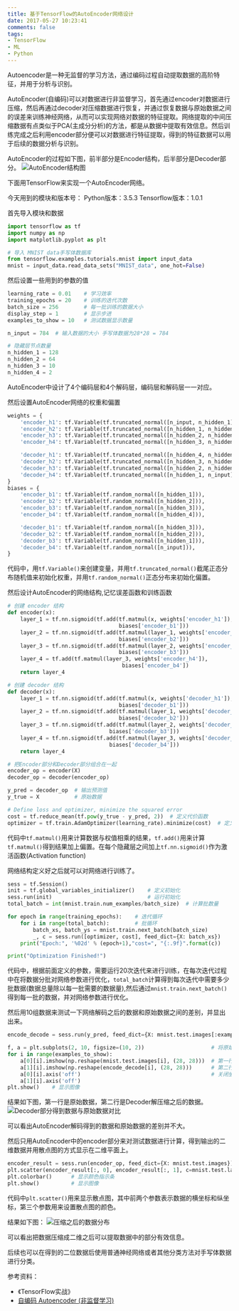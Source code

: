 ```yaml
---
title: 基于TensorFlow的AutoEncoder网络设计
date: 2017-05-27 10:23:41
comments: false
tags:
- TensorFlow
- ML
- Python
---
```

Autoencoder是一种无监督的学习方法，通过编码过程自动提取数据的高阶特征，并用于分析与识别。
<!--more-->

AutoEncoder(自编码)可以对数据进行非监督学习，首先通过encoder对数据进行压缩，然后再通过decoder对压缩数据进行恢复，并通过恢复数据与原始数据之间的误差来训练神经网络，从而可以实现网络对数据的特征提取。网络提取的中间压缩数据有点类似于PCA(主成分分析)的方法，都是从数据中提取有效信息。然后训练完成之后利用encoder部分便可以对数据进行特征提取，得到的特征数据可以用于后续的数据分析与识别。

AutoEncoder的过程如下图，前半部分是Encoder结构，后半部分是Decoder部分。
![AutoEncoder结构图](http://onaxllwtn.bkt.clouddn.com/2017-05-27-1.png)

下面用TensorFlow来实现一个AutoEncoder网络。

今天用到的模块和版本号：
Python版本：3.5.3
Tensorflow版本：1.0.1

首先导入模块和数据

```Python
import tensorflow as tf
import numpy as np
import matplotlib.pyplot as plt

# 导入 MNIST data手写体数据库
from tensorflow.examples.tutorials.mnist import input_data
mnist = input_data.read_data_sets("MNIST_data", one_hot=False)
```

然后设置一些用到的参数的值
```Python
learning_rate = 0.01    # 学习效率
training_epochs = 20    # 训练的迭代次数
batch_size = 256        # 每一批训练的数据大小
display_step = 1        # 显示步进
examples_to_show = 10   # 测试数据显示数量

n_input = 784  # 输入数据的大小 手写体数据为28*28 = 784

# 隐藏层节点数量
n_hidden_1 = 128
n_hidden_2 = 64
n_hidden_3 = 10
n_hidden_4 = 2
```
AutoEncoder中设计了4个编码层和4个解码层，编码层和解码层一一对应。

然后设置AutoEncoder网络的权重和偏置
```Python
weights = {
    'encoder_h1': tf.Variable(tf.truncated_normal([n_input, n_hidden_1],)),
    'encoder_h2': tf.Variable(tf.truncated_normal([n_hidden_1, n_hidden_2],)),
    'encoder_h3': tf.Variable(tf.truncated_normal([n_hidden_2, n_hidden_3],)),
    'encoder_h4': tf.Variable(tf.truncated_normal([n_hidden_3, n_hidden_4],)),

    'decoder_h1': tf.Variable(tf.truncated_normal([n_hidden_4, n_hidden_3],)),
    'decoder_h2': tf.Variable(tf.truncated_normal([n_hidden_3, n_hidden_2],)),
    'decoder_h3': tf.Variable(tf.truncated_normal([n_hidden_2, n_hidden_1],)),
    'decoder_h4': tf.Variable(tf.truncated_normal([n_hidden_1, n_input],)),
}
biases = {
    'encoder_b1': tf.Variable(tf.random_normal([n_hidden_1])),
    'encoder_b2': tf.Variable(tf.random_normal([n_hidden_2])),
    'encoder_b3': tf.Variable(tf.random_normal([n_hidden_3])),
    'encoder_b4': tf.Variable(tf.random_normal([n_hidden_4])),

    'decoder_b1': tf.Variable(tf.random_normal([n_hidden_3])),
    'decoder_b2': tf.Variable(tf.random_normal([n_hidden_2])),
    'decoder_b3': tf.Variable(tf.random_normal([n_hidden_1])),
    'decoder_b4': tf.Variable(tf.random_normal([n_input])),
}
```
代码中，用`tf.Variable()`来创建变量，并用`tf.truncated_normal()`截尾正态分布随机值来初始化权重，并用`tf.random_normal()`正态分布来初始化偏置。

然后设计AutoEncoder的网络结构,记忆误差函数和训练函数
```Python
# 创建 encoder 结构
def encoder(x):
    layer_1 = tf.nn.sigmoid(tf.add(tf.matmul(x, weights['encoder_h1']),
                                   biases['encoder_b1']))
    layer_2 = tf.nn.sigmoid(tf.add(tf.matmul(layer_1, weights['encoder_h2']),
                                   biases['encoder_b2']))
    layer_3 = tf.nn.sigmoid(tf.add(tf.matmul(layer_2, weights['encoder_h3']),
                                   biases['encoder_b3']))
    layer_4 = tf.add(tf.matmul(layer_3, weights['encoder_h4']),
                                    biases['encoder_b4'])
    return layer_4

# 创建 decoder 结构
def decoder(x):
    layer_1 = tf.nn.sigmoid(tf.add(tf.matmul(x, weights['decoder_h1']),
                                   biases['decoder_b1']))
    layer_2 = tf.nn.sigmoid(tf.add(tf.matmul(layer_1, weights['decoder_h2']),
                                   biases['decoder_b2']))
    layer_3 = tf.nn.sigmoid(tf.add(tf.matmul(layer_2, weights['decoder_h3']),
                                biases['decoder_b3']))
    layer_4 = tf.nn.sigmoid(tf.add(tf.matmul(layer_3, weights['decoder_h4']),
                                biases['decoder_b4']))
    return layer_4

# 把Encoder部分和Decoder部分组合在一起
encoder_op = encoder(X)
decoder_op = decoder(encoder_op)

y_pred = decoder_op  # 输出预测值
y_true = X           # 原始数据

# Define loss and optimizer, minimize the squared error
cost = tf.reduce_mean(tf.pow(y_true - y_pred, 2))  # 定义代价函数
optimizer = tf.train.AdamOptimizer(learning_rate).minimize(cost)  # 定义优化方法
```
代码中`tf.matmul()`用来计算数据与权值相乘的结果，`tf.add()`用来计算`tf.matmul()`得到结果加上偏置。在每个隐藏层之间加上`tf.nn.sigmoid()`作为激活函数(Activation function)

网络结构定义好之后就可以对网络进行训练了。
```Python
sess = tf.Session()  
init = tf.global_variables_initializer()    # 定义初始化
sess.run(init)                              # 运行初始化
total_batch = int(mnist.train.num_examples/batch_size)  # 计算批数量

for epoch in range(training_epochs):    # 迭代循环
    for i in range(total_batch):        # 批循环
        batch_xs, batch_ys = mnist.train.next_batch(batch_size)         # 得到每一批训练的数据
        _, c = sess.run([optimizer, cost], feed_dict={X: batch_xs})     # 运行优化器并且计算代价值
    print("Epoch:", '%02d' % (epoch+1),"cost=", "{:.9f}".format(c))     # 打印迭代次数和损失值

print("Optimization Finished!")
```
代码中，根据前面定义的参数，需要运行20次迭代来进行训练，在每次迭代过程中在将数据分批对网络参数进行优化，`total_batch`计算得到每次迭代中需要多少批数据(数据总量除以每一批需要的数据量),然后通过`mnist.train.next_batch()` 得到每一批的数据，并对网络参数进行优化。

然后用10组数据来测试一下网络解码之后的数据和原始数据之间的差别，并显出出来。
```Python
encode_decode = sess.run(y_pred, feed_dict={X: mnist.test.images[:examples_to_show]})   # 运行编码和解码的程序 得到恢复的数据

f, a = plt.subplots(2, 10, figsize=(10, 2))                     # 将原始数据和解压之后的数据显示出来，
for i in range(examples_to_show):
    a[0][i].imshow(np.reshape(mnist.test.images[i], (28, 28)))  # 第一行显示原始数据
    a[1][i].imshow(np.reshape(encode_decode[i], (28, 28)))      # 第二行显示AutoEcodoer压缩并解压之后的数据
    a[0][i].axis('off')                                         # 关闭坐标轴显示
    a[1][i].axis('off')
plt.show()    # 显示图像
```

结果如下图，第一行是原始数据，第二行是Decoder解压缩之后的数据。
![Decoder部分得到数据与原始数据对比](http://onaxllwtn.bkt.clouddn.com/2017-05-27-2.png)

可以看出AutoEncoder解码得到的数据和原始数据的差别并不大。

然后只用AutoEncoder中的encoder部分来对测试数据进行计算，得到输出的二维数据并用散点图的方式显示在二维平面上。

```Python
encoder_result = sess.run(encoder_op, feed_dict={X: mnist.test.images})       # 运行encoder部分，得到压缩数据
plt.scatter(encoder_result[:, 0], encoder_result[:, 1], c=mnist.test.labels)  # 绘制散点图
plt.colorbar()      # 显示颜色指示条
plt.show()          # 显示图像
```
代码中`plt.scatter()`用来显示散点图，其中前两个参数表示数据的横坐标和纵坐标，第三个参数用来设置散点图的颜色。

结果如下图：
![压缩之后的数据分布](http://onaxllwtn.bkt.clouddn.com/2017-05-27-3.png)

可以看出把数据压缩成二维之后可以提取数据中的部分有效信息。

后续也可以在得到的二位数据后使用普通神经网络或者其他分类方法对手写体数据进行分类。



参考资料：
* 《TensorFlow实战》
* [自编码 Autoencoder (非监督学习)](https://morvanzhou.github.io/tutorials/machine-learning/tensorflow/5-11-autoencoder/)